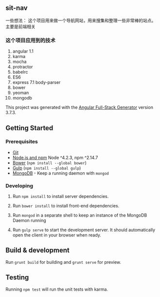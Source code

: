 ## sit-nav



一些想法：
这个项目用来做一个导航网站，用来搜集和整理一些非常棒的站点。
主要是前端相关


### 这个项目应用到的技术
1. angular
	1.1 
2. karma
3. mocha
4. protractor
5. babelrc
6. ES6
7. express
	7.1 body-parser
8. bower
9. yeoman
10. mongodb


This project was generated with the [Angular Full-Stack Generator](https://github.com/DaftMonk/generator-angular-fullstack) version 3.7.3.

## Getting Started

### Prerequisites

- [Git](https://git-scm.com/)
- [Node.js and npm](nodejs.org) Node ^4.2.3, npm ^2.14.7
- [Bower](bower.io) (`npm install --global bower`)
- [Gulp](http://gulpjs.com/) (`npm install --global gulp`)
- [MongoDB](https://www.mongodb.org/) - Keep a running daemon with `mongod`

### Developing

1. Run `npm install` to install server dependencies.

2. Run `bower install` to install front-end dependencies.

3. Run `mongod` in a separate shell to keep an instance of the MongoDB Daemon running

4. Run `gulp serve` to start the development server. It should automatically open the client in your browser when ready.

## Build & development

Run `grunt build` for building and `grunt serve` for preview.

## Testing

Running `npm test` will run the unit tests with karma.
